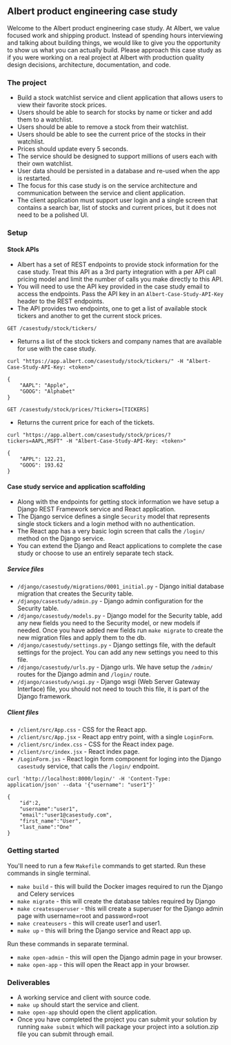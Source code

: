## Albert product engineering case study
Welcome to the Albert product engineering case study. At Albert, we value focused work and shipping product. 
Instead of spending hours interviewing and talking about building things, we would like to give you the opportunity to show us what you can actually build. 
Please approach this case study as if you were working on a real project at Albert with production quality design decisions, architecture, documentation, and code. 

### The project
- Build a stock watchlist service and client application that allows users to view their favorite stock prices.
- Users should be able to search for stocks by name or ticker and add them to a watchlist.
- Users should be able to remove a stock from their watchlist.
- Users should be able to see the current price of the stocks in their watchlist.
- Prices should update every 5 seconds.
- The service should be designed to support millions of users each with their own watchlist.
- User data should be persisted in a database and re-used when the app is restarted.
- The focus for this case study is on the service architecture and communication between the service and client application.
- The client application must support user login and a single screen that contains a search bar, list of stocks and current prices, but it does not need to be a polished UI.

### Setup
#### Stock APIs 
- Albert has a set of REST endpoints to provide stock information for the case study. Treat this API as a 3rd party integration with a per API call pricing model and limit the number of calls you make directly to this API.
- You will need to use the API key provided in the case study email to access the endpoints. Pass the API key in an `Albert-Case-Study-API-Key` header to the REST endpoints.
- The API provides two endpoints, one to get a list of available stock tickers and another to get the current stock prices.

`GET /casestudy/stock/tickers/` 
- Returns a list of the stock tickers and company names that are available for use with the case study.
```
curl "https://app.albert.com/casestudy/stock/tickers/" -H "Albert-Case-Study-API-Key: <token>"

{
    "AAPL": "Apple",
    "GOOG": "Alphabet"
}
```

`GET /casestudy/stock/prices/?tickers=[TICKERS]` 
- Returns the current price for each of the tickets.
```
curl "https://app.albert.com/casestudy/stock/prices/?tickers=AAPL,MSFT" -H "Albert-Case-Study-API-Key: <token>"

{
    "APPL": 122.21,
    "GOOG": 193.62
}
```

#### Case study service and application scaffolding
- Along with the endpoints for getting stock information we have setup a Django REST Framework service and React application.
- The Django service defines a single `Security` model that represents single stock tickers and a login method with no authentication.
- The React app has a very basic login screen that calls the `/login/` method on the Django service.
- You can extend the Django and React applications to complete the case study or choose to use an entirely separate tech stack.

##### Service files
- `/django/casestudy/migrations/0001_initial.py` - Django initial database migration that creates the Security table.
- `/django/casestudy/admin.py` - Django admin configuration for the Security table.
- `/django/casestudy/models.py` - Django model for the Security table, add any new fields you need to the Security model, or new models if needed. Once you have added new fields run `make migrate` to create the new migration files and apply them to the db.
- `/django/casestudy/settings.py` - Django settings file, with the default settings for the project. You can add any new settings you need to this file.
- `/django/casestudy/urls.py` - Django urls. We have setup the `/admin/` routes for the Django admin and `/login/` route. 
- `/django/casestudy/wsgi.py` - Django wsgi (Web Server Gateway Interface) file, you should not need to touch this file, it is part of the Django framework.

##### Client files
- `/client/src/App.css` - CSS for the React app.
- `/client/src/App.jsx` - React app entry point, with a single `LoginForm`.
- `/client/src/index.css` - CSS for the React index page.
- `/client/src/index.jsx` - React index page.
- `/LoginForm.jxs` - React login form component for loging into the Django `casestudy` service, that calls the `/login/` endpoint.

```
curl 'http://localhost:8000/login/' -H 'Content-Type: application/json' --data '{"username": "user1"}'

{
    "id":2,
    "username":"user1",
    "email":"user1@casestudy.com",
    "first_name":"User",
    "last_name":"One"
}
```

### Getting started
You'll need to run a few `Makefile` commands to get started. Run these commands in single terminal.
- `make build` - this will build the Docker images required to run the Django and Celery services
- `make migrate` - this will create the database tables required by Django
- `make createsuperuser` - this will create a superuser for the Django admin page with username=root and password=root
- `make createusers` - this will create user1 and user1.
- `make up` - this will bring the Django service and React app up.

Run these commands in separate terminal.
- `make open-admin` - this will open the Django admin page in your browser.
- `make open-app` - this will open the React app in your browser.

### Deliverables
- A working service and client with source code. 
- `make up` should start the service and client.
- `make open-app` should open the client application.
- Once you have completed the project you can submit your solution by running `make submit` which will package your project into a solution.zip file you can submit through email.
